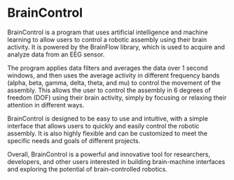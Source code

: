 # BrainControl
BrainControl is a program that uses artificial intelligence and machine learning to allow users to control a robotic assembly using their brain activity. It is powered by the BrainFlow library, which is used to acquire and analyze data from an EEG sensor.

The program applies data filters and averages the data over 1 second windows, and then uses the average activity in different frequency bands (alpha, beta, gamma, delta, theta, and mu) to control the movement of the assembly. This allows the user to control the assembly in 6 degrees of freedom (DOF) using their brain activity, simply by focusing or relaxing their attention in different ways.

BrainControl is designed to be easy to use and intuitive, with a simple interface that allows users to quickly and easily control the robotic assembly. It is also highly flexible and can be customized to meet the specific needs and goals of different projects.

Overall, BrainControl is a powerful and innovative tool for researchers, developers, and other users interested in building brain-machine interfaces and exploring the potential of brain-controlled robotics.
